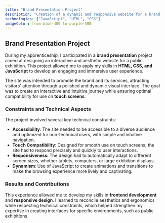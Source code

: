 ```yaml
---
title: "Brand Presentation Project"
description: "Creation of a dynamic and responsive website for a brand presentation at a public exhibition."
technologies: ["JavaScript", "HTML", "CSS"]
imageColor: from-blue-400 to-purple-500
---
```


## Brand Presentation Project

During my apprenticeship, I participated in a **brand presentation** project aimed at designing an interactive and aesthetic website for a public exhibition. This project allowed me to apply my skills in **HTML, CSS, and JavaScript** to develop an engaging and immersive user experience.

The site was intended to promote the brand and its services, attracting visitors' attention through a polished and dynamic visual interface. The goal was to create an interactive and intuitive journey while ensuring optimal compatibility for use on **touch screens**.

### Constraints and Technical Aspects

The project involved several key technical constraints:

- **Accessibility**: The site needed to be accessible to a diverse audience and optimized for non-technical users, with simple and intuitive navigation.
- **Touch Compatibility**: Designed for smooth use on touch screens, the site had to respond precisely and quickly to user interactions.
- **Responsiveness**: The design had to automatically adapt to different screen sizes, whether tablets, computers, or large exhibition displays.
- **Dynamism**: Use of JavaScript to create animations and transitions to make the browsing experience more lively and captivating.

### Results and Contributions

This experience allowed me to develop my skills in **frontend development** and **responsive design**. I learned to reconcile aesthetics and ergonomics while respecting technical constraints, which helped strengthen my expertise in creating interfaces for specific environments, such as public exhibitions.
